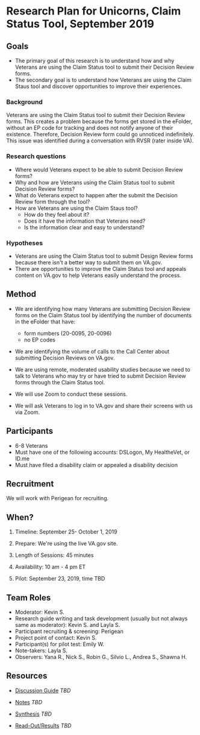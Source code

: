 # Research Plan for Unicorns, Claim Status Tool, September 2019

## Goals
- The primary goal of this research is to understand how and why Veterans are using the Claim Status tool to submit their Decision Review forms. 
- The secondary goal is to understand how Veterans are using the Claim Staus tool and discover opportunities to improve their experiences.

### Background
Veterans are using the Claim Status tool to submit their Decision Review forms. This creates a problem because the forms get stored in the eFolder, without an EP code for tracking and does not notify anyone of their existence. Therefore, Decision Review form could go unnoticed indefinitely. This issue was identified during a conversation with RVSR (rater inside VA).

### Research questions
- Where would Veterans expect to be able to submit Decision Review forms?
- Why and how are Veterans using the Claim Status tool to submit Decision Review forms?
- What do Veterans expect to happen after the submit the Decision Review form through the tool?
- How are Veterans are using the Claim Staus tool? 
  - How do they feel about it? 
  - Does it have the information that Veterans need?
  - Is the information clear and easy to understand?

### Hypotheses
- Veterans are using the Claim Status tool to submit Design Review forms because there isn't a better way to submit them on VA.gov.
- There are opportunities to improve the Claim Status tool and appeals content on VA.gov to help Veterans easily understand the process. 

## Method
- We are identifying how many Veterans are submitting Decision Review forms on the Claim Status tool by identifying the number of documents in the eFolder that have:
  - form numbers (20-0095, 20-0096)
  - no EP codes

- We are identifying the volume of calls to the Call Center about submitting Decision Reviews on VA.gov.

- We are using remote, moderated usability studies because we need to talk to Veterans who may try or have tried to submit Decision Review forms through the Claim Status tool. 

- We will use Zoom to conduct these sessions.
  
- We will ask Veterans to log in to VA.gov and share their screens with us via Zoom. 


## Participants
- 6-8 Veterans
- Must have one of the following accounts: DSLogon, My HealtheVet, or ID.me
- Must have filed a disability claim or appealed a disability decision

## Recruitment
We will work with Perigean for recruiting. 

## When? 
1.	Timeline: September 25- October 1, 2019

2.	Prepare: We're using the live VA.gov site. 

3. Length of Sessions: 45 minutes

4.	Availability: 10 am - 4 pm ET

5.	Pilot: September 23, 2019, time TBD

## Team Roles 
- Moderator: Kevin S. 
- Research guide writing and task development (usually but not always same as moderator): Kevin S. and Layla S. 
- Participant recruiting & screening: Perigean
- Project point of contact: Kevin S. 
- Participant(s) for pilot test: Emily W.
- Note-takers: Layla S. 
- Observers: Yana R., Nick S., Robin G., Silvio L., Andrea S., Shawna H.

## Resources

- [Discussion Guide](./conversation-guide.md) *TBD*

- [Notes]() *TBD*

- [Synthesis]() *TBD*

- [Read-Out/Results]() *TBD*
